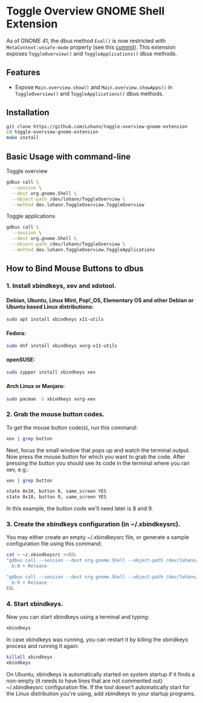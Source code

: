 # Toggle Overview GNOME Shell Extension

As of GNOME 41, the dbus method `Eval()` is now restricted with `MetaContext:unsafe-mode` property (see this [commit](https://gitlab.gnome.org/GNOME/gnome-shell/-/merge_requests/1970/diffs?commit_id=f42df5995e08a89495e2f59a9ed89b5c03369bf8)). This extension exposes `ToggleOverview()` and `ToggleApplications()` dbus methods.

## Features

* Expose `Main.overview.show()` and `Main.overview.showApps()` in `ToggleOverview()` and `ToggleApplications()` dbus methods.

## Installation

```sh
git clone https://github.com/Lohann/toggle-overview-gnome-extension
cd toggle-overview-gnome-extension
make install
```

## Basic Usage with command-line

Toggle overview
```sh
gdbus call \
  --session \
  --dest org.gnome.Shell \
  --object-path /dev/lohann/ToggleOverview \
  --method dev.lohann.ToggleOverview.ToggleOverview
```

Toggle applications
```sh
gdbus call \
  --session \
  --dest org.gnome.Shell \
  --object-path /dev/lohann/ToggleOverview \
  --method dev.lohann.ToggleOverview.ToggleApplications
```

## How to Bind Mouse Buttons to dbus

### 1. Install xbindkeys, xev and xdotool.

#### Debian, Ubuntu, Linux Mint, Pop!_OS, Elementary OS and other Debian or Ubuntu based Linux distributions:
```sh
sudo apt install xbindkeys x11-utils
```

#### Fedora:
```sh
sudo dnf install xbindkeys xorg-x11-utils
```

#### openSUSE:
```sh
sudo zypper install xbindkeys xev
```

#### Arch Linux or Manjaro:
```sh
sudo pacman -S xbindkeys xorg-xev
```

### 2. Grab the mouse button codes.
To get the mouse button code(s), run this command:
```sh
xev | grep button
```
Next, focus the small window that pops up and watch the terminal output. Now press the mouse button for which you want to grab the code. After pressing the button you should see its code in the terminal where you ran xev, e.g.:
```sh
xev | grep button

state 0x10, button 8, same_screen YES
state 0x10, button 9, same_screen YES
```
In this example, the button code we'll need later is 8 and 9.

### 3. Create the xbindkeys configuration (in ~/.xbindkeysrc).
You may either create an empty ~/.xbindkeysrc file, or generate a sample configuration file using this command:
```sh
cat > ~/.xbindkeysrc <<EOL
"gdbus call --session --dest org.gnome.Shell --object-path /dev/lohann/ToggleOverview --method dev.lohann.ToggleOverview.ToggleOverview"
  b:8 + Release

"gdbus call --session --dest org.gnome.Shell --object-path /dev/lohann/ToggleOverview --method dev.lohann.ToggleOverview.ToggleApplications"
  b:9 + Release
EOL
```

### 4.  Start xbindkeys.
Now you can start xbindkeys using a terminal and typing:
```sh
xbindkeys
```
In case xbindkeys was running, you can restart it by killing the xbindkeys process and running it again:
```sh
killall xbindkeys
xbindkeys
```
On Ubuntu, xbindkeys is automatically started on system startup if it finds a non-empty (it needs to have lines that are not commented out) ~/.xbindkeysrc configuration file. If the tool doesn't automatically start for the Linux distribution you're using, add xbindkeys to your startup programs.